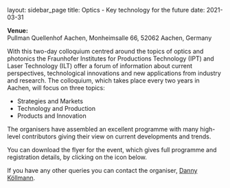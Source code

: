 layout: sidebar_page
title: Optics - Key technology for the future
date: 2021-03-31

<!--break-->
**Venue:**  
Pullman Quellenhof Aachen, Monheimsalle 66, 52062 Aachen, Germany  
 
With this two-day colloquium centred around the topics of optics and photonics the Fraunhofer Institutes for Productions Technology (IPT) and Laser Technology (ILT) offer a forum of information about current perspectives, technological innovations and new applications from industry and research. The colloquium, which takes place every two years in Aachen, will focus on three topics:

* Strategies and Markets  
* Technology and Production  
* Products and Innovation    
  
The organisers have assembled an excellent programme with many high-level contributors giving their view on current developments and trends.

You can download the flyer for the event, which gives full programme and registration details, by clicking on the icon below.  

If you have any other queries you can contact the organiser, [Danny Köllmann](mailto:Danny.Koellmann@ipt.fraunhofer.de).